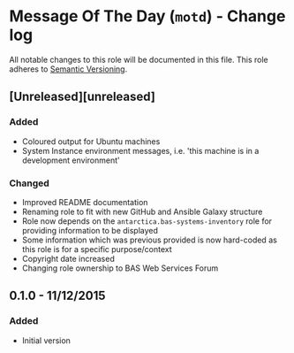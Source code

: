 # Message Of The Day (`motd`) - Change log

All notable changes to this role will be documented in this file.
This role adheres to [Semantic Versioning](http://semver.org/spec/v2.0.0.html).

## [Unreleased][unreleased]

### Added

* Coloured output for Ubuntu machines
* System Instance environment messages, i.e. 'this machine is in a development environment'

### Changed

* Improved README documentation
* Renaming role to fit with new GitHub and Ansible Galaxy structure
* Role now depends on the `antarctica.bas-systems-inventory` role for providing information to be displayed
* Some information which was previous provided is now hard-coded as this role is for a specific purpose/context
* Copyright date increased
* Changing role ownership to BAS Web Services Forum

## 0.1.0 - 11/12/2015

### Added

* Initial version
